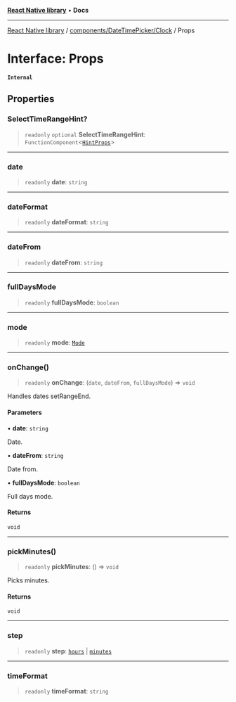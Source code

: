 [**React Native library**](../../../../index.md) • **Docs**

***

[React Native library](../../../../modules.md) / [components/DateTimePicker/Clock](../index.md) / Props

# Interface: Props

**`Internal`**

## Properties

### SelectTimeRangeHint?

> `readonly` `optional` **SelectTimeRangeHint**: `FunctionComponent`\<[`HintProps`](../../DateTimePicker-common/interfaces/HintProps.md)\>

***

### date

> `readonly` **date**: `string`

***

### dateFormat

> `readonly` **dateFormat**: `string`

***

### dateFrom

> `readonly` **dateFrom**: `string`

***

### fullDaysMode

> `readonly` **fullDaysMode**: `boolean`

***

### mode

> `readonly` **mode**: [`Mode`](../../DateTimePicker-common/enumerations/Mode.md)

***

### onChange()

> `readonly` **onChange**: (`date`, `dateFrom`, `fullDaysMode`) => `void`

Handles dates setRangeEnd.

#### Parameters

• **date**: `string`

Date.

• **dateFrom**: `string`

Date from.

• **fullDaysMode**: `boolean`

Full days mode.

#### Returns

`void`

***

### pickMinutes()

> `readonly` **pickMinutes**: () => `void`

Picks minutes.

#### Returns

`void`

***

### step

> `readonly` **step**: [`hours`](../../DateTimePicker-common/enumerations/Step.md#hours) \| [`minutes`](../../DateTimePicker-common/enumerations/Step.md#minutes)

***

### timeFormat

> `readonly` **timeFormat**: `string`
